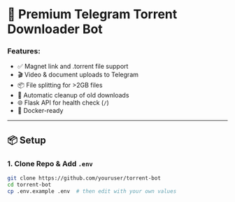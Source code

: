 # 🚀 Premium Telegram Torrent Downloader Bot

### Features:
- ✅ Magnet link and .torrent file support
- 🎬 Video & document uploads to Telegram
- 📦 File splitting for >2GB files
- 🧹 Automatic cleanup of old downloads
- 🌐 Flask API for health check (`/`)
- 🐳 Docker-ready

---

## 📦 Setup

### 1. Clone Repo & Add `.env`
```bash
git clone https://github.com/youruser/torrent-bot
cd torrent-bot
cp .env.example .env  # then edit with your own values
